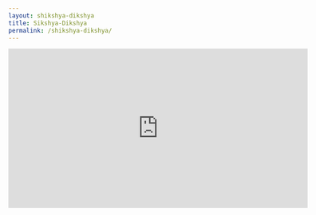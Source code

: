 ```yaml
---
layout: shikshya-dikshya
title: Sikshya-Dikshya
permalink: /shikshya-dikshya/
---
```

<embed src="https://www.youtube.com/embed/R7aCOI4DuA0" width="600" height="320" controller="true">
